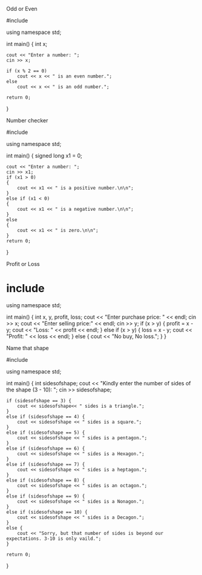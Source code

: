 
Odd or Even






#include <iostream>

using namespace std;

int main()
{
    int x;

    cout << "Enter a number: ";
    cin >> x;

    if (x % 2 == 0)
        cout << x << " is an even number.";
    else
        cout << x << " is an odd number.";
   
    return 0;
}
  
	
	
	
  
  Number checker
  
	
	
	
	
  
#include <iostream>
  
using namespace std;

int main()
{
    signed long x1 = 0;

    cout << "Enter a number: ";
    cin >> x1;
    if (x1 > 0)
    {
        cout << x1 << " is a positive number.\n\n";
    }
    else if (x1 < 0)
    {
        cout << x1 << " is a negative number.\n\n";
    }
    else
    {
        cout << x1 << " is zero.\n\n";
    }
    return 0;
}
                      
		      
		      
		      
                      
  Profit or Loss
                      
		      
		      
		      
		      
		      
		      
# include <iostream>

using namespace std;

int main()
{
	int x, y, profit, loss;
	cout << "Enter purchase price: " << endl;
	cin >> x;
	cout << "Enter selling price:" << endl;
	cin >> y;
	if (x > y)
	{
		profit = x - y;
		cout << "Loss: " << profit << endl;
	}
	else if (x > y)
	{
		loss = x - y;
		cout << "Profit: " << loss << endl;
	}
	else
	{
		cout << "No buy, No loss.";
	}
}
	
	
  
  
  Name that shape
  
  
  
	
#include <iostream>

using namespace std;

int main()
{
	int sidesofshape;
	cout << "Kindly enter the number of sides of the shape (3 - 10): ";
	cin >> sidesofshape;

	if (sidesofshape == 3) {
		cout << sidesofshape<< " sides is a triangle.";
	}
	else if (sidesofshape == 4) {
		cout << sidesofshape << " sides is a square.";
	}
	else if (sidesofshape == 5) {
		cout << sidesofshape << " sides is a pentagon.";
	}
	else if (sidesofshape == 6) {
		cout << sidesofshape << " sides is a Hexagon.";
	}
	else if (sidesofshape == 7) {
		cout << sidesofshape << " sides is a heptagon.";
	}
	else if (sidesofshape == 8) {
		cout << sidesofshape << " sides is an octagon.";
	}
	else if (sidesofshape == 9) {
		cout << sidesofshape << " sides is a Nonagon.";
	}
	else if (sidesofshape == 10) {
		cout << sidesofshape << " sides is a Decagon.";
	}
	else {
		cout << "Sorry, but that number of sides is beyond our expectations. 3-10 is only vaild.";
	}

	return 0;
}

                      
